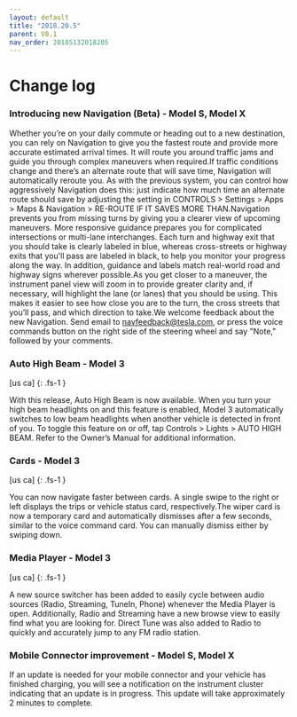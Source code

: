 ```yaml
---
layout: default
title: "2018.20.5"
parent: V8.1
nav_order: 20185132018205
---
```


# Change log

### Introducing new Navigation (Beta)  - Model S, Model X

Whether you’re on your daily commute or heading out to a new destination, you can rely on Navigation to give you the fastest route and provide more accurate estimated arrival times. It will route you around traffic jams and guide you through complex maneuvers when required.If traffic conditions change and there’s an alternate route that will save time, Navigation will automatically reroute you. As with the previous system, you can control how aggressively Navigation does this: just indicate how much time an alternate route should save by adjusting the setting in CONTROLS > Settings > Apps > Maps & Navigation > RE-ROUTE IF IT SAVES MORE THAN.Navigation prevents you from missing turns by giving you a clearer view of upcoming maneuvers. More responsive guidance prepares you for complicated intersections or multi-lane interchanges. Each turn and highway exit that you should take is clearly labeled in blue, whereas cross-streets or highway exits that you'll pass are labeled in black, to help you monitor your progress along the way. In addition, guidance and labels match real-world road and highway signs wherever possible.As you get closer to a maneuver, the instrument panel view will zoom in to provide greater clarity and, if necessary, will highlight the lane (or lanes) that you should be using. This makes it easier to see how close you are to the turn, the cross streets that you’ll pass, and which direction to take.We welcome feedback about the new Navigation. Send email to navfeedback@tesla.com, or press the voice commands button on the right side of the steering wheel and say "Note," followed by your comments.

### Auto High Beam  - Model 3
[us ca]
{: .fs-1 }

With this release, Auto High Beam is now available. When you turn your high beam headlights on and this feature is enabled, Model 3 automatically switches to low beam headlights when another vehicle is detected in front of you. To toggle this feature on or off, tap Controls > Lights > AUTO HIGH BEAM. Refer to the Owner’s Manual for additional information.

### Cards  - Model 3
[us ca]
{: .fs-1 }

You can now navigate faster between cards. A single swipe to the right or left displays the trips or vehicle status card, respectively.The wiper card is now a temporary card and automatically dismisses after a few seconds, similar to the voice command card. You can manually dismiss either by swiping down.

### Media Player  - Model 3
[us ca]
{: .fs-1 }

A new source switcher has been added to easily cycle between audio sources (Radio, Streaming, TuneIn, Phone) whenever the Media Player is open. Additionally, Radio and Streaming have a new browse view to easily find what you are looking for. Direct Tune was also added to Radio to quickly and accurately jump to any FM radio station.

### Mobile Connector improvement  - Model S, Model X

If an update is needed for your mobile connector and your vehicle has finished charging, you will see a notification on the instrument cluster indicating that an update is in progress. This update will take approximately 2 minutes to complete.